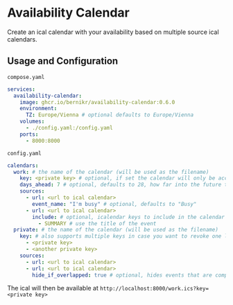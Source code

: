 # Availability Calendar

Create an ical calendar with your availability based on multiple source ical calendars.

## Usage and Configuration

`compose.yaml`

```yaml
services:
  availability-calendar:
    image: ghcr.io/bernikr/availability-calendar:0.6.0
    environment:
      TZ: Europe/Vienna # optional defaults to Europe/Vienna
    volumes:
      - ./config.yaml:/config.yaml
    ports:
      - 8000:8000
```

`config.yaml`

```yaml  
calendars:
  work: # the name of the calendar (will be used as the filename)
    key: <private key> # optional, if set the calendar will only be accessible with the key
    days_ahead: 7 # optional, defaults to 28, how far into the future to include events
    sources:
      - url: <url to ical calendar>
        event_name: "I'm busy" # optional, defaults to "Busy"
      - url: <url to ical calendar>
        include: # optional, icalendar keys to include in the calendar
          - SUMMARY # use the title of the event
  private: # the name of the calendar (will be used as the filename)
    key: # also supports multiple keys in case you want to revoke one later
      - <private key>
      - <another private key>
    sources:
      - url: <url to ical calendar>
      - url: <url to ical calendar>
        hide_if_overlapped: true # optional, hides events that are completely covered by another event
```

The ical will then be available at `http://localhost:8000/work.ics?key=<private key>`
